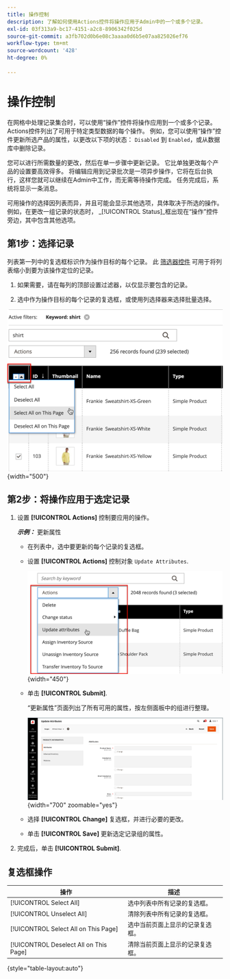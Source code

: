 ```yaml
---
title: 操作控制
description: 了解如何使用Actions控件将操作应用于Admin中的一个或多个记录。
exl-id: 03f313a9-bc17-4151-a2c8-8906342f025d
source-git-commit: a3fb702d0b6e08c3aaaa0d6b5e07aa825026ef76
workflow-type: tm+mt
source-wordcount: '428'
ht-degree: 0%

---
```


# 操作控制

在网格中处理记录集合时，可以使用“操作”控件将操作应用到一个或多个记录。 Actions控件列出了可用于特定类型数据的每个操作。 例如，您可以使用“操作”控件更新所选产品的属性，以更改以下项的状态： `Disabled` 到 `Enabled`，或从数据库中删除记录。

您可以进行所需数量的更改，然后在单一步骤中更新记录。 它比单独更改每个产品的设置要高效得多。 将编辑应用到记录批次是一项异步操作，它将在后台执行，这样您就可以继续在Admin中工作，而无需等待操作完成。 任务完成后，系统将显示一条消息。

可用操作的选择因列表而异，并且可能会显示其他选项，具体取决于所选的操作。 例如，在更改一组记录的状态时， _[!UICONTROL Status]_框出现在“操作”控件旁边，其中包含其他选项。

## 第1步：选择记录

列表第一列中的复选框标识作为操作目标的每个记录。 此 [筛选器控件](admin-grid-controls.md) 可用于将列表缩小到要为该操作定位的记录。

1. 如果需要，请在每列的顶部设置过滤器，以仅显示要包含的记录。

1. 选中作为操作目标的每个记录的复选框，或使用列选择器来选择批量选择。

![选择或取消选择页面上的所有或所有内容](./assets/action-change-selection.png){width="500"}

## 第2步：将操作应用于选定记录

1. 设置 **[!UICONTROL Actions]** 控制要应用的操作。

   **_示例：_** 更新属性

   - 在列表中，选中要更新的每个记录的复选框。

   - 设置 **[!UICONTROL Actions]** 控制对象 `Update Attributes`.

     ![选择“更新属性”操作](./assets/action-select.png){width="450"}

   - 单击 **[!UICONTROL Submit]**.

     “更新属性”页面列出了所有可用的属性，按左侧面板中的组进行整理。

     ![“更新属性”页](./assets/action-update-attributes.png){width="700" zoomable="yes"}

   - 选择 **[!UICONTROL Change]** 复选框，并进行必要的更改。

   - 单击 **[!UICONTROL Save]** 更新选定记录组的属性。

1. 完成后，单击 **[!UICONTROL Submit]**.

## 复选框操作

| 操作 | 描述 |
|--- |--- |
| [!UICONTROL Select All] | 选中列表中所有记录的复选框。 |
| [!UICONTROL Unselect All] | 清除列表中所有记录的复选框。 |
| [!UICONTROL Select All on This Page] | 选中当前页面上显示的记录复选框。 |
| [!UICONTROL Deselect All on This Page] | 清除当前页面上显示的记录复选框。 |

{style="table-layout:auto"}
